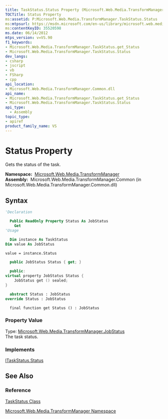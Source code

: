 ```yaml
---
title: TaskStatus.Status Property (Microsoft.Web.Media.TransformManager)
TOCTitle: Status Property
ms:assetid: P:Microsoft.Web.Media.TransformManager.TaskStatus.Status
ms:mtpsurl: https://msdn.microsoft.com/en-us/library/microsoft.web.media.transformmanager.taskstatus.status(v=VS.90)
ms:contentKeyID: 35520598
ms.date: 06/14/2012
mtps_version: v=VS.90
f1_keywords:
- Microsoft.Web.Media.TransformManager.TaskStatus.get_Status
- Microsoft.Web.Media.TransformManager.TaskStatus.Status
dev_langs:
- csharp
- jscript
- vb
- FSharp
- cpp
api_location:
- Microsoft.Web.Media.TransformManager.Common.dll
api_name:
- Microsoft.Web.Media.TransformManager.TaskStatus.get_Status
- Microsoft.Web.Media.TransformManager.TaskStatus.Status
api_type:
  - Assembly
topic_type:
- apiref
product_family_name: VS
---
```


# Status Property

Gets the status of the task.

**Namespace:**  [Microsoft.Web.Media.TransformManager](microsoft-web-media-transformmanager-namespace.md)  
**Assembly:**  Microsoft.Web.Media.TransformManager.Common (in Microsoft.Web.Media.TransformManager.Common.dll)

## Syntax

```vb
'Declaration

  Public ReadOnly Property Status As JobStatus
    Get
'Usage

  Dim instance As TaskStatus
Dim value As JobStatus

value = instance.Status
```

```csharp
  public JobStatus Status { get; }
```

```cpp
  public:
virtual property JobStatus Status {
    JobStatus get () sealed;
}
```

``` fsharp
  abstract Status : JobStatus
override Status : JobStatus
```

```jscript
  final function get Status () : JobStatus
```

### Property Value

Type: [Microsoft.Web.Media.TransformManager.JobStatus](jobstatus-enumeration-microsoft-web-media-transformmanager.md)  
The task status.  

### Implements

[ITaskStatus.Status](itaskstatus-status-property-microsoft-web-media-transformmanager.md)  

## See Also

### Reference

[TaskStatus Class](taskstatus-class-microsoft-web-media-transformmanager.md)

[Microsoft.Web.Media.TransformManager Namespace](microsoft-web-media-transformmanager-namespace.md)

